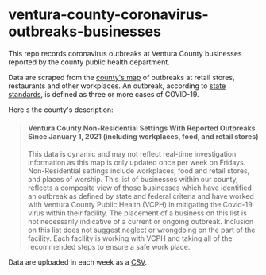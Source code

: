 # ventura-county-coronavirus-outbreaks-businesses

This repo records coronavirus outbreaks at Ventura County businesses reported by the county public health department.

Data are scraped from the [county's map](https://www.venturacountyrecovers.org/business-outbreaks/) of outbreaks at retail stores, restaurants and other workplaces. An outbreak, according to [state standards](https://www.cdph.ca.gov/Programs/CID/DCDC/Pages/COVID-19/Workplace-Outbreak-Employer-Guidance.aspx), is defined as three or more cases of COVID-19.

Here's the county's description:
>#### Ventura County Non-Residential Settings With Reported Outbreaks Since January 1, 2021 (including workplaces, food, and retail stores)
>
>This data is dynamic and may not reflect real-time investigation information as this map is only updated once per week on Fridays. Non-Residential settings include workplaces, food and retail stores, and places of worship. This list of businesses within our county, reflects a composite view of those businesses which have identified an outbreak as defined by state and federal criteria and have worked with Ventura County Public Health (VCPH) in mitigating the Covid-19 virus within their facility. The placement of a business on this list is not necessarily indicative of a current or ongoing outbreak. Inclusion on this list does not suggest neglect or wrongdoing on the part of the facility. Each facility is working with VCPH and taking all of the recommended steps to ensure a safe work place.

Data are uploaded in each week as a [CSV](https://github.com/seangreene/ventura-county-coronavirus-outbreaks-businesses/tree/main/_data/csv).
